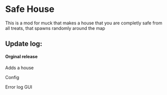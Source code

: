 <h1>Safe House</h1>
<p>This is a mod for muck that makes a house that you are completly safe from all treats, that spawns randomly around the map</p>
<h2>Update log:</h2>
<h4>Orginal release</h4>
<p> Adds a house</p>
<p> Config</p>
<p> Error log GUI</p>
